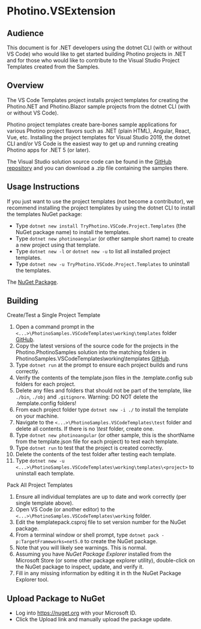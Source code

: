 # Photino.VSExtension

## Audience
This document is for .NET developers using the dotnet CLI (with or without VS Code) who would like to get started building Photino projects in .NET and for those who would like to contribute to the Visual Studio Project Templates created from the Samples.

## Overview
The VS Code Templates project installs project templates for creating the Photino.NET and Photino.Blazor sample projects from the dotnet CLI (with or without VS Code).

Photino project templates create bare-bones sample applications for various Photino project flavors such as .NET (plain HTML), Angular, React, Vue, etc. Installing the project templates for Visual Studio 2019, the dotnet CLI and/or VS Code is the easiest way to get up and running creating Photino apps for .NET 5 (or later).

The Visual Studio solution source code can be found in the [GitHub repository]( https://github.com/tryphotino/PhotinoSamples.VSCodeTemplates ) and you can download a .zip file containing the samples there.

## Usage Instructions 
If you just want to use the project templates (not become a contributor), we recommend installing the project templates by using the dotnet CLI to install the templates NuGet package:
* Type `dotnet new install TryPhotino.VSCode.Project.Templates` (the NuGet package name) to install the templates.
* Type `dotnet new photinoangular` (or other sample short name) to create a new project using that template.
* Type `dotnet new -l` or `dotnet new -u` to list all installed project templates.
* Type `dotnet new -u TryPhotino.VSCode.Project.Templates` to uninstall the templates.

 The [NuGet Package]( https://www.nuget.org/packages/TryPhotino.VSCode.Project.Templates/ ).

## Building
Create/Test a Single Project Template
1.	Open a command prompt in the `<...>\PhotinoSamples.VSCodeTemplates\working\templates` folder [GitHub]( https://github.com/tryphotino/PhotinoSamples.VSCodeTemplates ).
2.	Copy the latest versions of the source code for the projects in the Photino.PhotinoSamples solution into the matching folders in PhotinoSamples.VSCodeTemplates\working\templates [GitHub]( https://github.com/tryphotino/photino.Samples ).
3.	Type `dotnet run` at the prompt to ensure each project builds and runs correctly.
4.	Verify the contents of the template.json files in the .template.config sub folders for each project.
5.	Delete any files and folders that should not be part of the template, like `./bin`, `./obj` and `.gitignore`. Warning: DO NOT delete the .template.config folders!
6.	From each project folder type `dotnet new -i ./` to install the template on your machine.
7.	Navigate to the `<...>\PhotinoSamples.VSCodeTemplates\test` folder and delete all contents. If there is no *\test* folder, create one.
8.	Type `dotnet new photinoangular` (or other sample, this is the shortName from the template.json file for each project) to test each template.
9.	Type `dotnet run` to test that the project is created correctly.
10.	Delete the contents of the test folder after testing each template.
11.	Type `dotnet new -u <...>\PhotinoSamples.VSCodeTemplates\working\templates\<project>` to uninstall each template.

Pack All Project Templates

1.	Ensure all individual templates are up to date and work correctly (per single template above).
2.	Open VS Code (or another editor) to the `<...>\PhotinoSamples.VSCodeTemplates\working` folder.
3.	Edit the templatepack.csproj file to set version number for the NuGet package.
4.	From a terminal window or shell prompt, type `dotnet pack -p:TargetFrameworks=net5.0` to create the NuGet package.
5.	Note that you will likely see warnings. This is normal.
6.	Assuming you have *NuGet Package Explorer* installed from the Microsoft Store (or some other package explorer utility), double-click on the NuGet package to inspect, update, and verify it.
7.  Fill in any missing information by editing it in th the NuGet Package Explorer tool.

## Upload Package to NuGet
* Log into <https://nuget.org> with your Microsoft ID.
* Click the Upload link and manually upload the package update.


